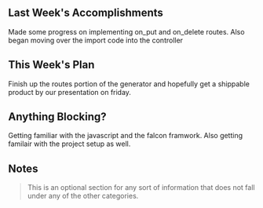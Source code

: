 ## Last Week's Accomplishments
Made some progress on implementing on_put and on_delete routes. Also began moving over the import code into the controller

## This Week's Plan
Finish up the routes portion of the generator and hopefully get a shippable product by our presentation on friday.

## Anything Blocking?
Getting familiar with the javascript and the falcon framwork. Also getting familair with the project setup as well.

## Notes

> This is an optional section for any sort of information that does not fall under any of the other categories.
